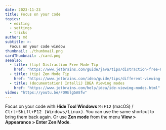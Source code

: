 ```yaml
---
date: 2023-11-23
title: Focus on your code
topics:
  - editing
  - settings
  - tricks
author: md
subtitle: >-
  Focus on your code window
thumbnail: ./thumbnail.png
cardThumbnail: ./card.png
seealso:
  - title: (tip) Distraction Free Mode Tip
    href: "https://www.jetbrains.com/guide/java/tips/distraction-free-mode/"
  - title: (tip) Zen Mode Tip
    href: "https://www.jetbrains.com/idea/guide/tips/different-viewing-modes/"
  - title: (documentation) IntelliJ IDEA Viewing modes
    href: "https://www.jetbrains.com/help/idea/ide-viewing-modes.html"
video: "https://youtu.be/FO9Elg5A8fw"
---
```


Focus on your code with **Hide Tool Windows** <kbd>⌘⇧F12</kbd> (macOS) / <kbd>Ctrl+Shift+F12 (Windows/Linux)</kbd>. You can use the same shortcut to bring them back again. Or use **Zen mode** from the menu **View > Appearance > Enter Zen Mode**.
